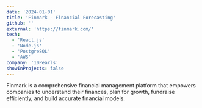 ```yaml
---
date: '2024-01-01'
title: 'Finmark - Financial Forecasting'
github: ''
external: 'https://finmark.com/'
tech:
  - 'React.js'
  - 'Node.js'
  - 'PostgreSQL'
  - 'AWS'
company: '10Pearls'
showInProjects: false
---
```


Finmark is a comprehensive financial management platform that empowers companies to understand their finances, plan for growth, fundraise efficiently, and build accurate financial models.
